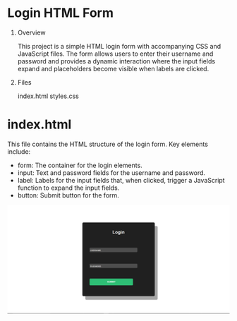 # Login HTML Form

1. Overview

   This project is a simple HTML login form with accompanying CSS and JavaScript files. The form allows users to enter their username and password and provides a dynamic interaction where the input fields expand and placeholders become visible when labels are clicked.

2. Files

   index.html
   styles.css

# index.html

This file contains the HTML structure of the login form. Key elements include:

- form: The container for the login elements.
- input: Text and password fields for the username and password.
- label: Labels for the input fields that, when clicked, trigger a JavaScript function to expand the input fields.
- button: Submit button for the form.

![alt text](image.png)
